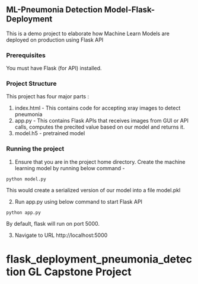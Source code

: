## ML-Pneumonia Detection Model-Flask-Deployment
This is a demo project to elaborate how Machine Learn Models are deployed on production using Flask API

### Prerequisites
You must have Flask (for API) installed.

### Project Structure
This project has four major parts :
1. index.html - This contains code for accepting xray images to detect pneumonia
2. app.py - This contains Flask APIs that receives images from GUI or API calls, computes the precited value based on our model and returns it.
3. model.h5 - pretrained model

### Running the project
1. Ensure that you are in the project home directory. Create the machine learning model by running below command -
```
python model.py
```
This would create a serialized version of our model into a file model.pkl

2. Run app.py using below command to start Flask API
```
python app.py
```
By default, flask will run on port 5000.

3. Navigate to URL http://localhost:5000
# flask_deployment_pneumonia_detection GL Capstone Project
